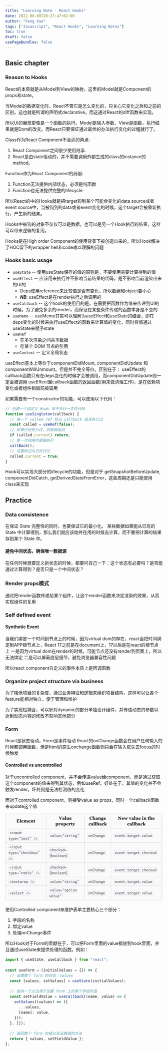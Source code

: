 ```yaml
---
title: "Learning Note - React Hooks"
date: 2022-08-09T20:27:47+02:00
author: "Feng Xue"
tags: ["Javascript", "React Hooks", "Learning Notes"]
toc: true
draft: false
usePageBundles: false
---
```


## Basic chapter 

### Reason to Hooks

React的本质就是从Model到View的映射。这里的Model就是Component的props和state。

当Model的数据变化时，React不管它是怎么变化的，只关心它变化之后和之前的区别。这也就是所谓的声明式declarative，而这通过React的diff函数来实现。

所以UI的展现更像是一个函数的执行。Model是输入参数，View是函数，执行结果就是Dom的改变。而React只要保证通过最优的办法执行变化的过程就行了。

Class作为React Component不合适的两点:

1. React Component之间很少使用继承.
2. React是由state驱动的，并不需要调用外部生成的class的instance的method。

Function作为React Component的局限:

1. Function无法提供内部状态，必须是纯函数
2. Function也无法提供完整的lifecycle

所以React的中的Hooks就是把target钩到某个可能会变化的data source或者event source中，当被钩到的data或者event变化的时候，这个target会被重新执行，产生新的结果。

Hooks中被钩的对象不仅仅可以是数据，也可以是另一个Hook执行的结果，这样可以带来逻辑的复用。


Hooks是在High order Component的使用背景下被创造出来的，所以Hook解决了HOC留下的wrapper hell和code难以理解的问题


### Hooks basic usage

* `useState` -- 使用useState保存的值的原则是，不要使用需要计算得到的值
* `useEffect` -- 应该用来执行并不影响当前结果的代码，是不影响当前渲染出来的UI的
  * Deps使用reference来比较值是否有变化，所以数组和object要小心
  * ***NB***: useEffect是在render执行之后调用的
* `useCallback` -- 这个hook的使用目的是，在需要把函数作为值来传递到UI的时候，为了避免多余的render，而保证在某些条件传递的函数本身是不变的
* `useMemo` -- useMemo其实可以理解为useEffect和useState的结合，即在deps变化的时候来执行useEffect的函数来计算值的变化，同时将值通过useState来赋予state
* `useRef`
  * 在多次渲染之间共享数据
  * 存某个 DOM 节点的引用
* `useContext` -- 定义全局状态

useEffect基本上等价于componentDidMount, componentDidUpdate 和componentWillUnmount。但是并不完全等价。区别在于：
useEffect的callback函数只有在deps变化的时候才会被调用，而componentDidUpdate则一定会被调用
useEffect里callback函数的返回函数(用来做清理工作)，是在依赖项变化或者组件销毁前被调用

如果需要有一个constructor的功能，可以使用以下代码：

```javascript
// 创建一个自定义 Hook 用于执行一次性代码
function useSingleton(callback) {
  // 用一个 called ref 标记 callback 是否执行过
  const called = useRef(false);
  // 如果已经执行过，则直接返回
  if (called.current) return;
  // 第一次调用时直接执行
  callBack();
  // 设置标记为已执行过
  called.current = true;
}
```

Hook可以实现大部分的lifecycle的功能，但是对于 getSnapshotBeforeUpdate, componentDidCatch, getDerivedStateFromError，这些周期还是只能使用class来实现

## Practice

### Data consistence

在保证 State 完整性的同时，也要保证它的最小化。
某些数据如果能从已有的 State 中计算得到，那么我们就应该始终在用的时候去计算，而不要把计算的结果存到某个 State 中。

#### 避免中间状态，确保唯一数据源

在任何时候想要定义新状态的时候，都要问自己一下：这个状态有必要吗？是否能通过计算得到？是否只是一个中间状态？

### Render props模式

通过把render函数传递给某个组件，让这个render函数来决定渲染的效果，从而实现组件的复用

### Self defined event

#### Synthetic Event

当我们绑定一个时间到节点上的时候，因为virtual dom的存在，react会把时间绑定到APP根节点上，React 17之前是在document上，17以后是在react的根节点上
一是因为virtual dom在render的时候，可能节点还没有render到页面上，所以无法绑定
二是可以屏蔽底层细节，避免浏览器兼容性问题

所以react component自定义的事件本质上是回调函数

### Organize project structure via business 
为了降低项目的复杂度，通过业务特征和逻辑来组织项目结构，这样可以让各个feature能相对独立，便于管理和维护

为了实现松耦合，可以针对dynamic的部分单独设计组件，并传递动态的参数以达到动态内容的修改不影响其他部分

### Form
React是状态驱动，Form是事件驱动
React的onChange函数会在用户任何输入的时候都调用函数，但是html的原生onchange函数则只会在输入框失去focus的时候触发

#### Controlled vs uncontrolled
对于uncontrolled component，并不会传递value给component，而是通过获取这个component的值来得到其状态，例如useRef。好处在于，其值的变化并不会触发render。坏处则是无法检测值的变化

而对于controlled component，则接受value as props，同时一个callback函数来update这个值

![Form elements](/images/react-hooks/form_element.png "Form elements")

使用Controlled component来维护表单主要核心三个部分：
1. 字段的名称
2. 绑定value
3. 处理onChange事件

所以Hook对于Form的贡献在于，可以把Form里面的value都放到hook里面，并且通过useState来提供处理的函数。例如：

```javascript
import { useState, useCallback } from "react";

const useForm = (initialValues = {}) => {
  // 设置整个 form 的状态：values
  const [values, setValues] = useState(initialValues);
  
  // 提供一个方法用于设置 form 上的某个字段的值
  const setFieldValue = useCallback((name, value) => {
    setValues((values) => ({
      ...values,
      [name]: value,
    }));
  }, []);

  // 返回整个 form 的值以及设置值的方法
  return { values, setFieldValue };
};
```

